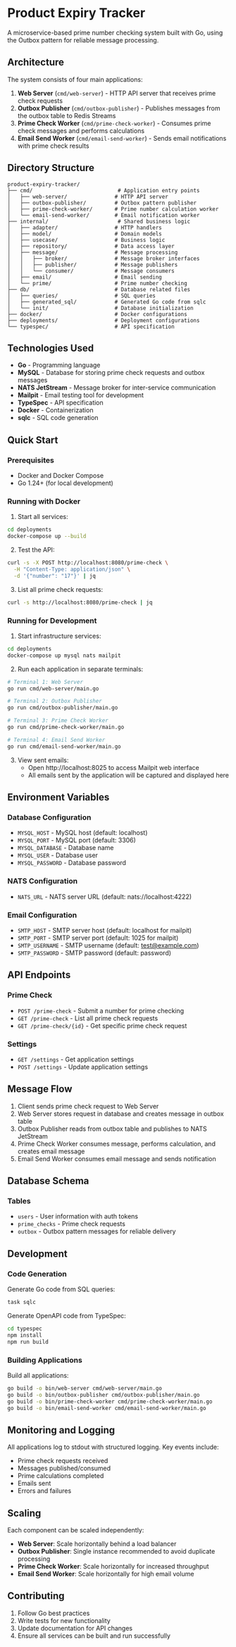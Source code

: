 # Product Expiry Tracker

A microservice-based prime number checking system built with Go, using the Outbox pattern for reliable message processing.

## Architecture

The system consists of four main applications:

1. **Web Server** (`cmd/web-server`) - HTTP API server that receives prime check requests
2. **Outbox Publisher** (`cmd/outbox-publisher`) - Publishes messages from the outbox table to Redis Streams
3. **Prime Check Worker** (`cmd/prime-check-worker`) - Consumes prime check messages and performs calculations
4. **Email Send Worker** (`cmd/email-send-worker`) - Sends email notifications with prime check results

## Directory Structure

```
product-expiry-tracker/
├── cmd/                           # Application entry points
│   ├── web-server/               # HTTP API server
│   ├── outbox-publisher/         # Outbox pattern publisher
│   ├── prime-check-worker/       # Prime number calculation worker
│   └── email-send-worker/        # Email notification worker
├── internal/                      # Shared business logic
│   ├── adapter/                  # HTTP handlers
│   ├── model/                    # Domain models
│   ├── usecase/                  # Business logic
│   ├── repository/               # Data access layer
│   ├── message/                  # Message processing
│   │   ├── broker/               # Message broker interfaces
│   │   ├── publisher/            # Message publishers
│   │   └── consumer/             # Message consumers
│   ├── email/                    # Email sending
│   └── prime/                    # Prime number checking
├── db/                           # Database related files
│   ├── queries/                  # SQL queries
│   ├── generated_sql/            # Generated Go code from sqlc
│   └── init/                     # Database initialization
├── docker/                       # Docker configurations
├── deployments/                  # Deployment configurations
└── typespec/                     # API specification
```

## Technologies Used

- **Go** - Programming language
- **MySQL** - Database for storing prime check requests and outbox messages
- **NATS JetStream** - Message broker for inter-service communication
- **Mailpit** - Email testing tool for development
- **TypeSpec** - API specification
- **Docker** - Containerization
- **sqlc** - SQL code generation

## Quick Start

### Prerequisites

- Docker and Docker Compose
- Go 1.24+ (for local development)

### Running with Docker

1. Start all services:
```bash
cd deployments
docker-compose up --build
```

2. Test the API:
```bash
curl -s -X POST http://localhost:8080/prime-check \
  -H "Content-Type: application/json" \
  -d '{"number": "17"}' | jq
```

3. List all prime check requests:
```bash
curl -s http://localhost:8080/prime-check | jq
```

### Running for Development

1. Start infrastructure services:
```bash
cd deployments
docker-compose up mysql nats mailpit
```

2. Run each application in separate terminals:
```bash
# Terminal 1: Web Server
go run cmd/web-server/main.go

# Terminal 2: Outbox Publisher
go run cmd/outbox-publisher/main.go

# Terminal 3: Prime Check Worker
go run cmd/prime-check-worker/main.go

# Terminal 4: Email Send Worker
go run cmd/email-send-worker/main.go
```

3. View sent emails:
   - Open http://localhost:8025 to access Mailpit web interface
   - All emails sent by the application will be captured and displayed here

## Environment Variables

### Database Configuration
- `MYSQL_HOST` - MySQL host (default: localhost)
- `MYSQL_PORT` - MySQL port (default: 3306)
- `MYSQL_DATABASE` - Database name
- `MYSQL_USER` - Database user
- `MYSQL_PASSWORD` - Database password

### NATS Configuration
- `NATS_URL` - NATS server URL (default: nats://localhost:4222)

### Email Configuration
- `SMTP_HOST` - SMTP server host (default: localhost for mailpit)
- `SMTP_PORT` - SMTP server port (default: 1025 for mailpit)
- `SMTP_USERNAME` - SMTP username (default: test@example.com)
- `SMTP_PASSWORD` - SMTP password (default: password)

## API Endpoints

### Prime Check
- `POST /prime-check` - Submit a number for prime checking
- `GET /prime-check` - List all prime check requests
- `GET /prime-check/{id}` - Get specific prime check request

### Settings
- `GET /settings` - Get application settings
- `POST /settings` - Update application settings

## Message Flow

1. Client sends prime check request to Web Server
2. Web Server stores request in database and creates message in outbox table
3. Outbox Publisher reads from outbox table and publishes to NATS JetStream
4. Prime Check Worker consumes message, performs calculation, and creates email message
5. Email Send Worker consumes email message and sends notification

## Database Schema

### Tables
- `users` - User information with auth tokens
- `prime_checks` - Prime check requests
- `outbox` - Outbox pattern messages for reliable delivery

## Development

### Code Generation

Generate Go code from SQL queries:
```bash
task sqlc
```

Generate OpenAPI code from TypeSpec:
```bash
cd typespec
npm install
npm run build
```

### Building Applications

Build all applications:
```bash
go build -o bin/web-server cmd/web-server/main.go
go build -o bin/outbox-publisher cmd/outbox-publisher/main.go
go build -o bin/prime-check-worker cmd/prime-check-worker/main.go
go build -o bin/email-send-worker cmd/email-send-worker/main.go
```

## Monitoring and Logging

All applications log to stdout with structured logging. Key events include:
- Prime check requests received
- Messages published/consumed
- Prime calculations completed
- Emails sent
- Errors and failures

## Scaling

Each component can be scaled independently:
- **Web Server**: Scale horizontally behind a load balancer
- **Outbox Publisher**: Single instance recommended to avoid duplicate processing
- **Prime Check Worker**: Scale horizontally for increased throughput
- **Email Send Worker**: Scale horizontally for high email volume

## Contributing

1. Follow Go best practices
2. Write tests for new functionality
3. Update documentation for API changes
4. Ensure all services can be built and run successfully